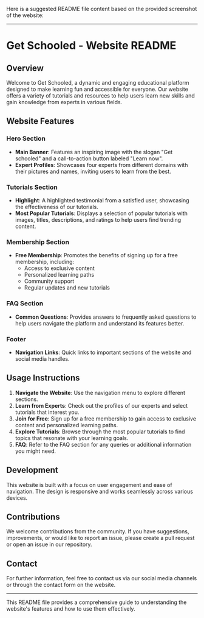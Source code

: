 Here is a suggested README file content based on the provided screenshot of the website:

---

# Get Schooled - Website README

## Overview
Welcome to Get Schooled, a dynamic and engaging educational platform designed to make learning fun and accessible for everyone. Our website offers a variety of tutorials and resources to help users learn new skills and gain knowledge from experts in various fields.

## Website Features

### Hero Section
- **Main Banner**: Features an inspiring image with the slogan "Get schooled" and a call-to-action button labeled "Learn now".
- **Expert Profiles**: Showcases four experts from different domains with their pictures and names, inviting users to learn from the best.

### Tutorials Section
- **Highlight**: A highlighted testimonial from a satisfied user, showcasing the effectiveness of our tutorials.
- **Most Popular Tutorials**: Displays a selection of popular tutorials with images, titles, descriptions, and ratings to help users find trending content.

### Membership Section
- **Free Membership**: Promotes the benefits of signing up for a free membership, including:
  - Access to exclusive content
  - Personalized learning paths
  - Community support
  - Regular updates and new tutorials

### FAQ Section
- **Common Questions**: Provides answers to frequently asked questions to help users navigate the platform and understand its features better.

### Footer
- **Navigation Links**: Quick links to important sections of the website and social media handles.

## Usage Instructions
1. **Navigate the Website**: Use the navigation menu to explore different sections.
2. **Learn from Experts**: Check out the profiles of our experts and select tutorials that interest you.
3. **Join for Free**: Sign up for a free membership to gain access to exclusive content and personalized learning paths.
4. **Explore Tutorials**: Browse through the most popular tutorials to find topics that resonate with your learning goals.
5. **FAQ**: Refer to the FAQ section for any queries or additional information you might need.

## Development
This website is built with a focus on user engagement and ease of navigation. The design is responsive and works seamlessly across various devices. 

## Contributions
We welcome contributions from the community. If you have suggestions, improvements, or would like to report an issue, please create a pull request or open an issue in our repository.

## Contact
For further information, feel free to contact us via our social media channels or through the contact form on the website.

---

This README file provides a comprehensive guide to understanding the website's features and how to use them effectively.